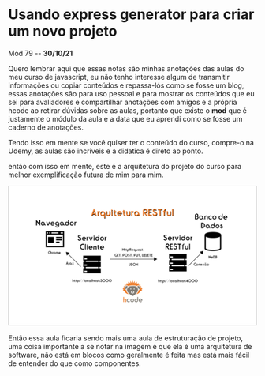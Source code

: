 # Usando express generator para criar um novo projeto

Mod 79 -- **30/10/21**

Quero lembrar aqui que essas notas são minhas anotações das aulas do meu curso de javascript, eu não tenho interesse algum de transmitir informações ou copiar conteúdos e repassa-lós como se fosse um blog, essas anotações são para uso pessoal e para mostrar os conteúdos que eu sei para avaliadores e compartilhar anotações com amigos e a própria hcode ao retirar dúvidas sobre as aulas, portanto que existe o **mod** que é justamente o módulo da aula e a data que eu aprendi como se fosse um caderno de anotações.

Tendo isso em mente se você quiser ter o conteúdo do curso, compre-o na Udemy, as aulas são incriveis e a didatica é direto ao ponto.

então com isso em mente, este é a arquitetura do projeto do curso para melhor exemplificação futura de mim para mim.


<img src="..\img\ArquiteturaRESTful.png" alt="image"></img>

Então essa aula ficaria sendo mais uma aula de estruturação de projeto, uma coisa importante a se notar na imagem é que ela é uma arquitetura de software, não está em blocos como geralmente é feita mas está mais fácil de entender do que como componentes.
